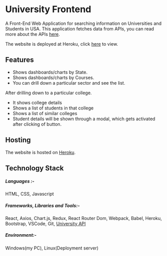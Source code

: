 # University Frontend
A Front-End Web Application for searching information on Universities and Students in USA. This application fetches data from APIs, you can read more about the APIs [here](https://github.com/WizArdZ3658/University-Backend).

The website is deployed at Heroku, click [here](https://universityusainfo.herokuapp.com/#/) to view.

## Features
 * Shows dashboards/charts by State.
 * Shows dashboards/charts by Courses.
 * You can drill down a particular sector and see the list.
 
 After drilling down to a particular college.
 * It shows college details
 * Shows a list of students in that college
 * Shows a list of similar colleges
 * Student details will be shown through a modal, which gets activated after clicking of button.

## Hosting
The website is hosted on [Heroku](https://www.heroku.com/home).

## Technology Stack
##### Languages :-
HTML, CSS, Javascript

##### Frameworks, Libraries and Tools:-
React, Axios, Chart.js, Redux, React Router Dom, Webpack, Babel, Heroku, Bootstrap, VSCode, Git, [University API](https://github.com/WizArdZ3658/University-Backend)

##### Environment:-
Windows(my PC), Linux(Deployment server)
